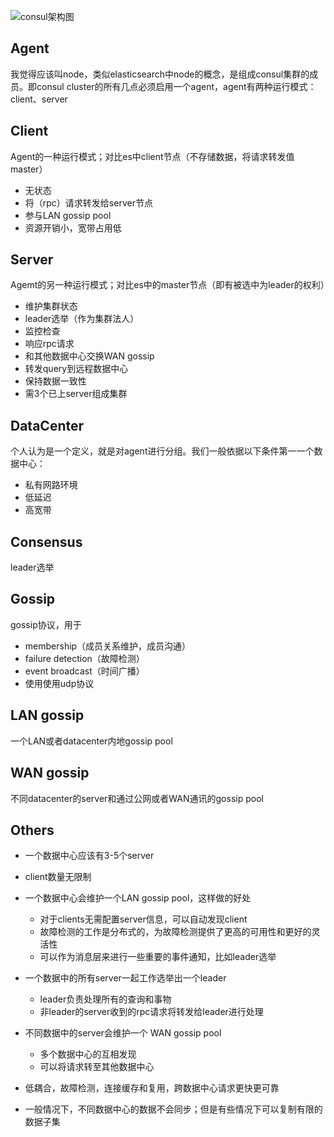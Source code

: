 ![consul架构图](https://www.consul.io/assets/images/consul-arch-420ce04a.png "consul架构图")

## Agent
我觉得应该叫node，类似elasticsearch中node的概念，是组成consul集群的成员。即consul cluster的所有几点必须启用一个agent，agent有两种运行模式：client、server

## Client 
Agent的一种运行模式；对比es中client节点（不存储数据，将请求转发值master）
+ 无状态
+ 将（rpc）请求转发给server节点
+ 参与LAN gossip pool
+ 资源开销小，宽带占用低

## Server
Agemt的另一种运行模式；对比es中的master节点（即有被选中为leader的权利）
+ 维护集群状态
+ leader选举（作为集群法人）
+ 监控检查
+ 响应rpc请求
+ 和其他数据中心交换WAN gossip
+ 转发query到远程数据中心
+ 保持数据一致性
+ 需3个已上server组成集群

## DataCenter
个人认为是一个定义，就是对agent进行分组。我们一般依据以下条件第一一个数据中心：
+ 私有网路环境
+ 低延迟
+ 高宽带

## Consensus
leader选举

## Gossip
gossip协议，用于
+ membership（成员关系维护，成员沟通）
+ failure detection（故障检测）
+ event broadcast（时间广播）
+ 使用使用udp协议

## LAN gossip
一个LAN或者datacenter内地gossip pool

## WAN gossip
不同datacenter的server和通过公网或者WAN通讯的gossip pool

## Others
+ 一个数据中心应该有3-5个server
+ client数量无限制

+ 一个数据中心会维护一个LAN gossip pool，这样做的好处
  - 对于clients无需配置server信息，可以自动发现client
  - 故障检测的工作是分布式的，为故障检测提供了更高的可用性和更好的灵活性
  - 可以作为消息层来进行一些重要的事件通知，比如leader选举
 
+ 一个数据中的所有server一起工作选举出一个leader
  - leader负责处理所有的查询和事物
  - 非leader的server收到的rpc请求将转发给leader进行处理

+ 不同数据中的server会维护一个 WAN gossip pool
  - 多个数据中心的互相发现
  - 可以将请求转至其他数据中心

+ 低耦合，故障检测，连接缓存和复用，跨数据中心请求更快更可靠

+ 一般情况下，不同数据中心的数据不会同步；但是有些情况下可以复制有限的数据子集



